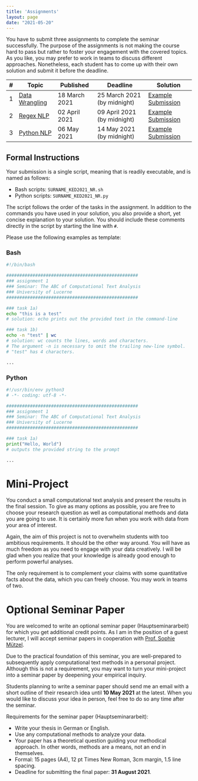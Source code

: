 ```yaml
---
title: 'Assignments'
layout: page
date: "2021-05-20"
---
```




You have to submit three assignments to complete the seminar successfully. The purpose of the assignments is not making the course hard to pass but rather to foster your engagement with the covered topics. As you like, you may prefer to work in teams to discuss different approaches. Nonetheless, each student has to come up with their own solution and submit it before the deadline. 

| #    | Topic                                                        | Published     | Deadline                    | Solution                                                     |
| ---- | ------------------------------------------------------------ | ------------- | --------------------------- | ------------------------------------------------------------ |
| 1    | [Data Wrangling](https://aflueckiger.github.io/KED2021/assignments/assignment_1/KED2021_assignment_1.pdf) | 18 March 2021 | 25 March 2021 (by midnight) | [Example Submission](https://aflueckiger.github.io/KED2021/assignments/assignment_1/flueckiger_KED2021_1_solutions.sh) |
| 2    | [Regex NLP](https://aflueckiger.github.io/KED2021/assignments/assignment_2/KED2021_assignment_2.pdf) | 02 April 2021 | 09 April 2021 (by midnight) | [Example Submission](https://aflueckiger.github.io/KED2021/assignments/assignment_2/flueckiger_KED2021_2_solutions.sh) |
| 3    | [Python NLP](https://aflueckiger.github.io/KED2021/assignments/assignment_3/KED2021_assignment_3.pdf) | 06 May 2021   | 14 May 2021 (by midnight)   | [Example Submission](https://aflueckiger.github.io/KED2021/assignments/assignment_3/flueckiger_KED2021_3_solutions.ipynb) |



## Formal Instructions

Your submission is a single script, meaning that is readily executable, and is named as follows:

- Bash scripts: `SURNAME_KED2021_NR.sh`
- Python scripts: `SURNAME_KED2021_NR.py` 

The script follows the order of the tasks in the assignment. In addition to the commands you have used in your solution, you also provide a short, yet concise explanation to your solution.   You should include these comments directly in the script by starting the line with `#`.

Please use the following examples as template:

### Bash

```bash
#!/bin/bash

##################################################
### assignment 1
### Seminar: The ABC of Computational Text Analysis
### University of Lucerne
##################################################

### task 1a)
echo "this is a test"
# solution: echo prints out the provided text in the command-line 

### task 1b)
echo -n "test" | wc
# solution: wc counts the lines, words and characters. 
# The argument -n is necessary to omit the trailing new-line symbol.
# "test" has 4 characters.

...
```

### Python

```python
#!/usr/bin/env python3
# -*- coding: utf-8 -*-

##################################################
### assignment 1
### Seminar: The ABC of Computational Text Analysis
### University of Lucerne
##################################################

### task 1a)
print("Hello, World")
# outputs the provided string to the prompt

...
```


# Mini-Project

You conduct a small computational text analysis and present the results in the final session. To give as many options as possible, you are free to choose your research question as well as computational methods and data you are going to use. It is certainly more fun when you work with data from your area of interest. 

Again, the aim of this project is not to overwhelm students with too ambitious requirements. It should be the other way around. You will have as much freedom as you need to engage with your data creatively. I will be glad when you realize that your knowledge is already good enough to perform powerful analyses.

The only requirement is to complement your claims with some quantitative facts about the data, which you can freely choose. You may work in teams of two.

# Optional Seminar Paper

You are welcomed to write an optional seminar paper (Hauptseminararbeit) for which you get additional credit points. As I am in the position of a guest lecturer, I will accept seminar papers in cooperation with [Prof. Sophie Mützel](https://www.unilu.ch/fakultaeten/ksf/institute/soziologisches-seminar/mitarbeitende/sophie-muetzel/).

Due to the practical foundation of this seminar, you are well-prepared to subsequently apply computational text methods in a personal project. Although this is not a requirement, you may want to turn your mini-project into a seminar paper by deepening your empirical inquiry. 

Students planning to write a seminar paper should send me an email with a short outline of their research idea until **10 May 2021** at the latest. When you would like to discuss your idea in person, feel free to do so any time after the seminar.

Requirements for the seminar paper (Hauptseminararbeit):

* Write your thesis in German or English.
* Use any computational methods to analyze your data.
* Your paper has a theoretical question guiding your methodical approach. In other words, methods are a means, not an end in themselves.
* Formal: 15 pages (A4), 12 pt Times New Roman, 3cm margin, 1.5 line spacing.
* Deadline for submitting the final paper: **31 August 2021**.